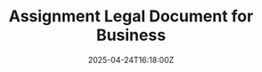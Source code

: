 ---
title: Assignment Legal Document for Business
linkTitle: Assignment Legal Document for Business
date: '2025-04-24T16:18:00Z'
weight: 1
description: No content
draft: false
ref: assignment-legal-document-for-business
---